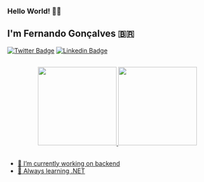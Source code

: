 ### Hello World! 👋🏽
## I'm Fernando Gonçalves 🇧🇷

[![Twitter Badge](https://img.shields.io/badge/-Twitter-1ca0f1?style=flat-square&labelColor=1ca0f1&logo=twitter&logoColor=white&link=https://twitter.com/hd1fernando)](https://twitter.com/hd1fernando)
[![Linkedin Badge](https://img.shields.io/badge/-LinkedIn-blue?style=flat-square&logo=Linkedin&logoColor=white&link=https://www.linkedin.com/in/hd1fernando/)](https://www.linkedin.com/in/hd1fernando/)

##
<div align="center">
  <a href="https://github.com/hd1fernando">
  <img height="180em" src="https://github-readme-stats.vercel.app/api?username=hd1fernando&show_icons=true&theme=dracula&include_all_commits=true&count_private=true"/>
  <img height="180em" src="https://github-readme-stats.vercel.app/api/top-langs/?username=hd1fernando&layout=compact&langs_count=7&theme=dracula"/>
</div>
  
 ##
  
- 🔭 I’m currently working on backend
- 🌱 Always learning .NET
